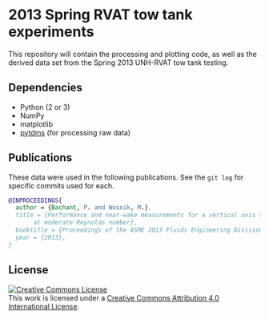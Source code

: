 2013 Spring RVAT tow tank experiments
=====================================

This repository will contain the processing and plotting code, as well as the 
derived data set from the Spring 2013 UNH-RVAT tow tank testing. 

Dependencies
------------

  * Python (2 or 3)
  * NumPy
  * matplotlib
  * [pytdms](https://github.com/petebachant/pytdms) (for processing raw data)

Publications
------------
These data were used in the following publications. See the `git log` for specific commits used for each.


```bibtex
@INPROCEEDINGS{
  author = {Bachant, P. and Wosnik, M.},
  title = {Performance and near-wake measurements for a vertical axis turbine
	   at moderate Reynolds number},
  booktitle = {Proceedings of the ASME 2013 Fluids Engineering Division Summer Meeting},
  year = {2013},
}

```

License
-------
<a rel="license" href="http://creativecommons.org/licenses/by/4.0/">
<img alt="Creative Commons License" style="border-width:0" src="http://i.creativecommons.org/l/by/4.0/88x31.png" />
</a><br />This work is licensed under a <a rel="license" href="http://creativecommons.org/licenses/by/4.0/">
Creative Commons Attribution 4.0 International License</a>.
